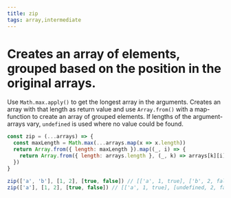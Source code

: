 ```yaml
---
title: zip
tags: array,intermediate
---
```


# Creates an array of elements, grouped based on the position in the original arrays.

Use `Math.max.apply()` to get the longest array in the arguments.
Creates an array with that length as return value and use `Array.from()` with a map-function to create an array of grouped elements.
If lengths of the argument-arrays vary, `undefined` is used where no value could be found.

```js
const zip = (...arrays) => {
  const maxLength = Math.max(...arrays.map(x => x.length))
  return Array.from({ length: maxLength }).map((_, i) => {
    return Array.from({ length: arrays.length }, (_, k) => arrays[k][i])
  })
}
```

```js
zip(['a', 'b'], [1, 2], [true, false]) // [['a', 1, true], ['b', 2, false]]
zip(['a'], [1, 2], [true, false]) // [['a', 1, true], [undefined, 2, false]]
```
